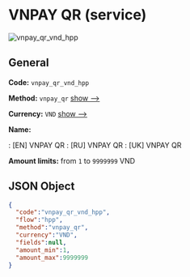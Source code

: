 
# VNPAY QR (service) 
![vnpay_qr_vnd_hpp](https://static.openfintech.io/payment_methods/vnpay_qr_vnd_hpp/logo.svg?w=400&c=v0.59.26#w200)  

## General 
 
**Code:** `vnpay_qr_vnd_hpp` 
 
**Method:** `vnpay_qr` 
 [show -->](/payment-methods/vnpay_qr/) 
 
**Currency:** `VND` [show -->](/currencies/VND/) 
 
**Name:** 
 
:	[EN] VNPAY QR 
:	[RU] VNPAY QR 
:	[UK] VNPAY QR 
 
**Amount limits:** from `1` to `9999999` VND 

## JSON Object 

```json
{
  "code":"vnpay_qr_vnd_hpp",
  "flow":"hpp",
  "method":"vnpay_qr",
  "currency":"VND",
  "fields":null,
  "amount_min":1,
  "amount_max":9999999
}
```  
